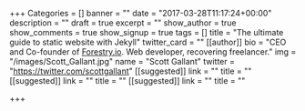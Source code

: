 +++
Categories = []
banner = ""
date = "2017-03-28T11:17:24+00:00"
description = ""
draft = true
excerpt = ""
show_author = true
show_comments = true
show_signup = true
tags = []
title = "The ultimate guide to static website with Jekyll"
twitter_card = ""
[[author]]
bio = "CEO and Co-founder of <a href='https://forestry.io' title='Forestry.io CMS'>Forestry.io</a>. Web developer, recovering freelancer."
img = "/images/Scott_Gallant.jpg"
name = "Scott Gallant"
twitter = "https://twitter.com/scottgallant"
[[suggested]]
link = ""
title = ""
[[suggested]]
link = ""
title = ""
[[suggested]]
link = ""
title = ""

+++
